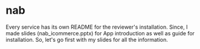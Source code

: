 # nab

Every service has its own README for the reviewer's installation. Since, I made slides (nab_icommerce.pptx) for App introduction as well as guide for installation. So, let's go first with my slides for all the information. 
